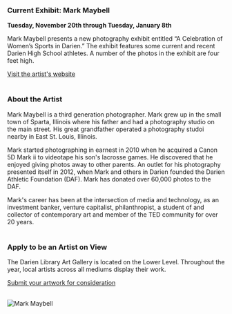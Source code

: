  <div class="row">
 <div class="col-md-8">

### Current Exhibit: Mark Maybell

**Tuesday, November 20th through Tuesday, January 8th**
<br />

Mark Maybell presents a new photography exhibit entitled “A Celebration of Women’s Sports in Darien.” The exhibit features some current and recent Darien High School athletes. A number of the photos in the exhibit are four feet high. 

[Visit the artist's website](https://www.markmaybell.com/ "Mark Maybell")
<br />
<br />

### About the Artist
Mark Maybell is a third generation photographer. Mark grew up in the small town of Sparta, Illinois where his father and had a photography studio on the main street. His great grandfather operated a photography studoi nearby in East St. Louis, Illinois. 

Mark started photographing in earnest in 2010 when he acquired a Canon 5D Mark ii to videotape his son's lacrosse games. He discovered that he enjoyed giving photos away to other parents. An outlet for his photography presented itself in 2012, when Mark and others in Darien founded the Darien Athletic Foundation (DAF). Mark has donated over 60,000 photos to the DAF. 

Mark's career has been at the intersection of media and technology, as an investment banker, venture capitalist, philanthropist, a student of and collector of contemporary art and member of the TED community for over 20 years. 
<br />
<br />

### Apply to be an Artist on View 
The Darien Library Art Gallery is located on the Lower Level. Throughout the year, local artists across all mediums display their work.


[Submit your artwork for consideration](/art-on-view-submission "Submit your artwork for consideration")
<br />
<br />

</div>
<div class="col-md-4">

<img class="img-responsive center-block" src="uploads/departments/art_on_view/mark_maybell.jpg" alt="Mark Maybell" /><br />
 
</div>
</div>
